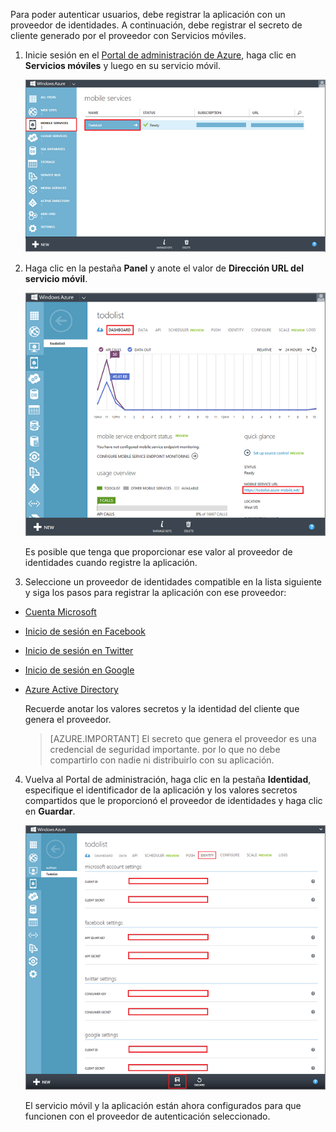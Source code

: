 ﻿

Para poder autenticar usuarios, debe registrar la aplicación con un proveedor de identidades. A continuación, debe registrar el secreto de cliente generado por el proveedor con Servicios móviles.

1. Inicie sesión en el [Portal de administración de Azure], haga clic en **Servicios móviles** y luego en su servicio móvil.

   	![](./media/mobile-services-register-authentication/mobile-services-selection.png)

2. Haga clic en la pestaña **Panel** y anote el valor de **Dirección URL del servicio móvil**.

   	![](./media/mobile-services-register-authentication/mobile-service-uri.png)

    Es posible que tenga que proporcionar ese valor al proveedor de identidades cuando registre la aplicación.

3. Seleccione un proveedor de identidades compatible en la lista siguiente y siga los pasos para registrar la aplicación con ese proveedor:

 - <a href="/es-es/documentation/articles/mobile-services-how-to-register-microsoft-authentication/" target="_blank">Cuenta Microsoft</a>
 - <a href="/es-es/documentation/articles/mobile-services-how-to-register-facebook-authentication/" target="_blank">Inicio de sesión en Facebook</a>
 - <a href="/es-es/documentation/articles/mobile-services-how-to-register-twitter-authentication/" target="_blank">Inicio de sesión en Twitter</a>
 - <a href="/es-es/documentation/articles/mobile-services-how-to-register-google-authentication/" target="_blank">Inicio de sesión en Google</a>
 - <a href="/es-es/documentation/articles/mobile-services-how-to-register-active-directory-authentication/" target="_blank">Azure Active Directory</a>


    Recuerde anotar los valores secretos y la identidad del cliente que genera el proveedor.

    > [AZURE.IMPORTANT] El secreto que genera el proveedor es una credencial de seguridad importante. por lo que no debe compartirlo con nadie ni distribuirlo con su aplicación.

4. Vuelva al Portal de administración, haga clic en la pestaña **Identidad**, especifique el identificador de la aplicación y los valores secretos compartidos que le proporcionó el proveedor de identidades y haga clic en **Guardar**.

   	![](./media/mobile-services-register-authentication/mobile-identity-tab.png)

	El servicio móvil y la aplicación están ahora configurados para que funcionen con el proveedor de autenticación seleccionado.

<!-- URLs. -->
[Portal de administración de Azure]: https://manage.windowsazure.com/<!--HONumber=42-->
